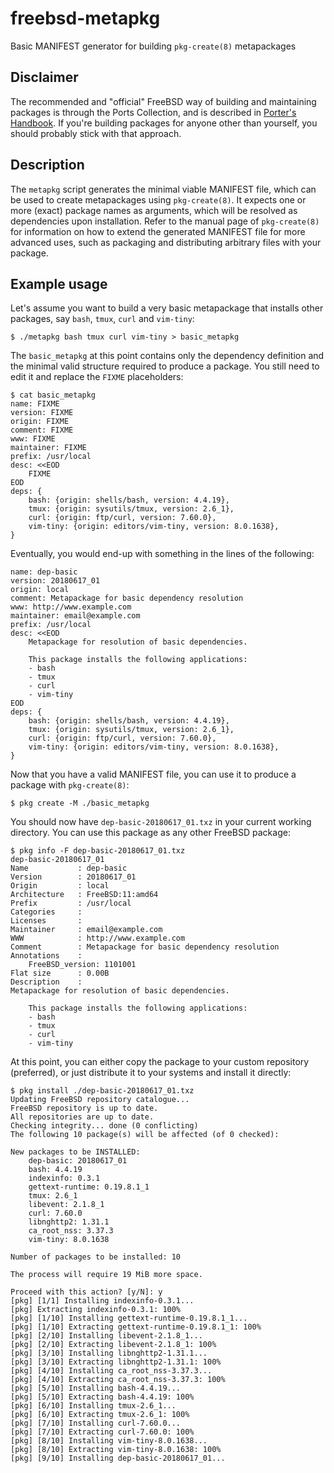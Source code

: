 # freebsd-metapkg
Basic MANIFEST generator for building `pkg-create(8)` metapackages

## Disclaimer
The recommended and "official" FreeBSD way of building and maintaining packages is through the Ports Collection, and is described in [Porter's Handbook](https://www.freebsd.org/doc/en/books/porters-handbook/index.html). If you're building packages for anyone other than yourself, you should probably stick with that approach.

## Description
The `metapkg` script generates the minimal viable MANIFEST file, which can be used to create metapackages using `pkg-create(8)`. It expects one or more (exact) package names as arguments, which will be resolved as dependencies upon installation. Refer to the manual page of `pkg-create(8)` for information on how to extend the generated MANIFEST file for more advanced uses, such as packaging and distributing arbitrary files with your package.

## Example usage
Let's assume you want to build a very basic metapackage that installs other packages, say `bash`, `tmux`, `curl` and `vim-tiny`:

```
$ ./metapkg bash tmux curl vim-tiny > basic_metapkg
```

The `basic_metapkg` at this point contains only the dependency definition and the minimal valid structure required to produce a package. You still need to edit it and replace the `FIXME` placeholders:

```
$ cat basic_metapkg 
name: FIXME
version: FIXME
origin: FIXME
comment: FIXME
www: FIXME
maintainer: FIXME
prefix: /usr/local
desc: <<EOD
    FIXME
EOD
deps: {
    bash: {origin: shells/bash, version: 4.4.19},
    tmux: {origin: sysutils/tmux, version: 2.6_1},
    curl: {origin: ftp/curl, version: 7.60.0},
    vim-tiny: {origin: editors/vim-tiny, version: 8.0.1638},
}
``` 

Eventually, you would end-up with something in the lines of the following:

```
name: dep-basic
version: 20180617_01
origin: local
comment: Metapackage for basic dependency resolution
www: http://www.example.com
maintainer: email@example.com
prefix: /usr/local
desc: <<EOD
    Metapackage for resolution of basic dependencies.

    This package installs the following applications:
    - bash
    - tmux
    - curl
    - vim-tiny
EOD
deps: {
    bash: {origin: shells/bash, version: 4.4.19},
    tmux: {origin: sysutils/tmux, version: 2.6_1},
    curl: {origin: ftp/curl, version: 7.60.0},
    vim-tiny: {origin: editors/vim-tiny, version: 8.0.1638},
}

```

Now that you have a valid MANIFEST file, you can use it to produce a package with `pkg-create(8)`:

```
$ pkg create -M ./basic_metapkg
```

You should now have `dep-basic-20180617_01.txz` in your current working directory. You can use this package as any other FreeBSD package:

```
$ pkg info -F dep-basic-20180617_01.txz 
dep-basic-20180617_01
Name           : dep-basic
Version        : 20180617_01
Origin         : local
Architecture   : FreeBSD:11:amd64
Prefix         : /usr/local
Categories     : 
Licenses       : 
Maintainer     : email@example.com
WWW            : http://www.example.com
Comment        : Metapackage for basic dependency resolution
Annotations    :
	FreeBSD_version: 1101001
Flat size      : 0.00B
Description    :
Metapackage for resolution of basic dependencies.

    This package installs the following applications:
    - bash
    - tmux
    - curl
    - vim-tiny
```

At this point, you can either copy the package to your custom repository (preferred), or just distribute it to your systems and install it directly:

```
$ pkg install ./dep-basic-20180617_01.txz 
Updating FreeBSD repository catalogue...
FreeBSD repository is up to date.
All repositories are up to date.
Checking integrity... done (0 conflicting)
The following 10 package(s) will be affected (of 0 checked):

New packages to be INSTALLED:
	dep-basic: 20180617_01
	bash: 4.4.19
	indexinfo: 0.3.1
	gettext-runtime: 0.19.8.1_1
	tmux: 2.6_1
	libevent: 2.1.8_1
	curl: 7.60.0
	libnghttp2: 1.31.1
	ca_root_nss: 3.37.3
	vim-tiny: 8.0.1638

Number of packages to be installed: 10

The process will require 19 MiB more space.

Proceed with this action? [y/N]: y
[pkg] [1/1] Installing indexinfo-0.3.1...
[pkg] Extracting indexinfo-0.3.1: 100%
[pkg] [1/10] Installing gettext-runtime-0.19.8.1_1...
[pkg] [1/10] Extracting gettext-runtime-0.19.8.1_1: 100%
[pkg] [2/10] Installing libevent-2.1.8_1...
[pkg] [2/10] Extracting libevent-2.1.8_1: 100%
[pkg] [3/10] Installing libnghttp2-1.31.1...
[pkg] [3/10] Extracting libnghttp2-1.31.1: 100%
[pkg] [4/10] Installing ca_root_nss-3.37.3...
[pkg] [4/10] Extracting ca_root_nss-3.37.3: 100%
[pkg] [5/10] Installing bash-4.4.19...
[pkg] [5/10] Extracting bash-4.4.19: 100%
[pkg] [6/10] Installing tmux-2.6_1...
[pkg] [6/10] Extracting tmux-2.6_1: 100%
[pkg] [7/10] Installing curl-7.60.0...
[pkg] [7/10] Extracting curl-7.60.0: 100%
[pkg] [8/10] Installing vim-tiny-8.0.1638...
[pkg] [8/10] Extracting vim-tiny-8.0.1638: 100%
[pkg] [9/10] Installing dep-basic-20180617_01...
```
